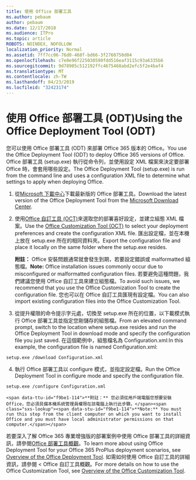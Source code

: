 ```yaml
---
title: 使用 Office 部署工具
ms.author: pebaum
author: pebaum
ms.date: 12/17/2018
ms.audience: ITPro
ms.topic: article
ROBOTS: NOINDEX, NOFOLLOW
localization_priority: Normal
ms.assetid: 7ff7cc06-76d0-468f-bd66-3f2760750d04
ms.openlocfilehash: c7e0e96f225030590fdd516eaf3115c93a6335b6
ms.sourcegitcommit: 9d78905c512192ffc4675468abd2efc5f2e4baf4
ms.translationtype: MT
ms.contentlocale: zh-TW
ms.lasthandoff: 04/23/2019
ms.locfileid: "32423174"
---
```

# <a name="using-the-office-deployment-tool-odt"></a><span data-ttu-id="f9be1-102">使用 Office 部署工具 (ODT)</span><span class="sxs-lookup"><span data-stu-id="f9be1-102">Using the Office Deployment Tool (ODT)</span></span>

<span data-ttu-id="f9be1-103">您可以使用 Office 部署工具 (ODT) 來部署 Office 365 版本的 Office。</span><span class="sxs-lookup"><span data-stu-id="f9be1-103">You use the Office Deployment Tool (ODT) to deploy Office 365 versions of Office.</span></span> <span data-ttu-id="f9be1-104">Office 部署工具 (setup.exe) 執行從命令列，並使用設定 XML 檔案來決定要部署 Office 時，會套用哪些設定。</span><span class="sxs-lookup"><span data-stu-id="f9be1-104">The Office Deployment Tool (setup.exe) is run from the command line and uses a configuration XML file to determine what settings to apply when deploying Office.</span></span>
  
1. <span data-ttu-id="f9be1-105">從[Microsoft 下載中心](http://go.microsoft.com/fwlink/p/?LinkID=626065)下載最新版的 Office 部署工具。</span><span class="sxs-lookup"><span data-stu-id="f9be1-105">Download the latest version of the Office Deployment Tool from the [Microsoft Download Center](http://go.microsoft.com/fwlink/p/?LinkID=626065).</span></span>
    
2. <span data-ttu-id="f9be1-106">使用[Office 自訂工具 (OCT)](https://config.office.com)來選取您的部署喜好設定，並建立組態 XML 檔案。</span><span class="sxs-lookup"><span data-stu-id="f9be1-106">Use the [Office Customization Tool (OCT)](https://config.office.com) to select your deployment preferences and create the configuration XML file.</span></span> <span data-ttu-id="f9be1-107">匯出設定檔，並在本機上放在 setup.exe 所在的相同資料夾。</span><span class="sxs-lookup"><span data-stu-id="f9be1-107">Export the configuration file and place it locally on the same folder where the setup.exe resides.</span></span> 
    
    <span data-ttu-id="f9be1-108">**附註：** Office 安裝問題通常就會發生到期，若要設定錯誤或 malformatted 組態檔。</span><span class="sxs-lookup"><span data-stu-id="f9be1-108">**Note:** Office installation issues commonly occur due to misconfigured or malformatted configuration files.</span></span> <span data-ttu-id="f9be1-109">若要避免這種問題，我們建議您使用 Office 自訂工具來建立組態檔。</span><span class="sxs-lookup"><span data-stu-id="f9be1-109">To avoid such issues, we recommend that you use the Office Customization Tool to create the configuration file.</span></span> <span data-ttu-id="f9be1-110">您也可以在 Office 自訂工具匯現有設定檔。</span><span class="sxs-lookup"><span data-stu-id="f9be1-110">You can also import existing configuration files into the Office Customization Tool.</span></span> 
    
3. <span data-ttu-id="f9be1-111">從提升權限的命令提示字元處，切換至 setup.exe 所在的位置，以下載模式執行 Office 部署工具並指定您剛儲存的組態檔。</span><span class="sxs-lookup"><span data-stu-id="f9be1-111">From an elevated command prompt, switch to the location where setup.exe resides and run the Office Deployment Tool in download mode and specify the configuration file you just saved.</span></span> <span data-ttu-id="f9be1-112">在這個範例中，組態檔名為 Configuration.xml:</span><span class="sxs-lookup"><span data-stu-id="f9be1-112">In this example, the configuration file is named Configuration.xml:</span></span>
    
  ```
  setup.exe /download Configuration.xml  
  ```

4. <span data-ttu-id="f9be1-113">執行 Office 部署工具以 configure 模式，並指定設定檔。</span><span class="sxs-lookup"><span data-stu-id="f9be1-113">Run the Office Deployment Tool in configure mode and specify the configuration file.</span></span>
    
  ```
  setup.exe /configure Configuration.xml
  ```

    <span data-ttu-id="f9be1-114">**附註：** 您必須從用戶端電腦您想要安裝 Office，您必須具備本機系統管理員權限在該電腦上執行此步驟。</span><span class="sxs-lookup"><span data-stu-id="f9be1-114">**Note:** You must run this step from the client computer on which you want to install Office and you must have local administrator permissions on that computer.</span></span> 
    
<span data-ttu-id="f9be1-115">若要深入了解 Office 365 專業增強版的部署案例中使用 Office 部署工具的詳細資訊，請參閱[Office 部署工具概觀](https://docs.microsoft.com/deployoffice/overview-of-the-office-2016-deployment-tool)。</span><span class="sxs-lookup"><span data-stu-id="f9be1-115">To learn more about using Office Deployment Tool for your Office 365 ProPlus deployment scenarios, see [Overview of the Office Deployment Tool](https://docs.microsoft.com/deployoffice/overview-of-the-office-2016-deployment-tool).</span></span> <span data-ttu-id="f9be1-116">如需如何使用 Office 自訂工具的詳細資訊，請參閱 < <b0>Office 自訂工具概觀</b0>。</span><span class="sxs-lookup"><span data-stu-id="f9be1-116">For more details on how to use the Office Customization Tool, see [Overview of the Office Customization Tool](https://docs.microsoft.com/DeployOffice/overview-of-the-office-customization-tool-for-click-to-run).</span></span>
  

